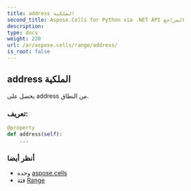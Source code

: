 ```yaml
---
title: address الملكية
second_title: Aspose.Cells for Python via .NET API المراجع
description:
type: docs
weight: 230
url: /ar/aspose.cells/range/address/
is_root: false
---
```

##  address الملكية

يحصل على address من النطاق.
###  تعريف:
```python
@property
def address(self):
    ...
```

###  أنظر أيضا
* وحدة [aspose.cells](../../)
* فئة [Range](/cells/python-net/ar/aspose.cells/range)
